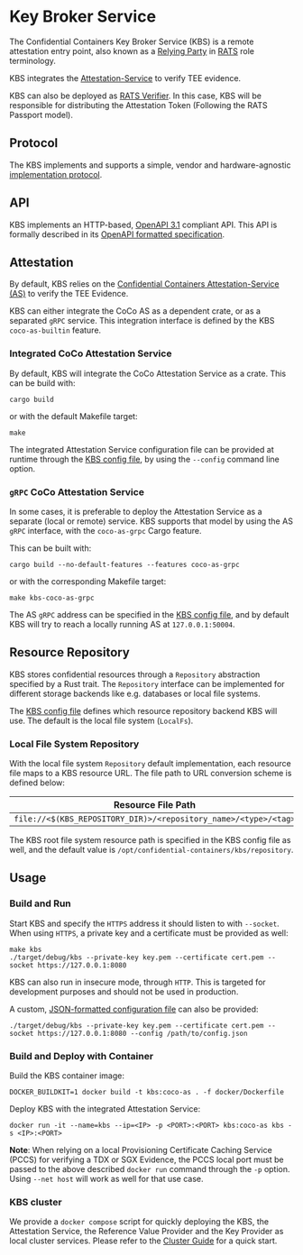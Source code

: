 # Key Broker Service

The Confidential Containers Key Broker Service (KBS) is a remote attestation
entry point, also known as a [Relying Party](https://www.ietf.org/archive/id/draft-ietf-rats-architecture-22.html)
in [RATS](https://datatracker.ietf.org/doc/draft-ietf-rats-architecture/)
role terminology.

KBS integrates the [Attestation-Service](https://github.com/confidential-containers/attestation-service) to verify TEE evidence.

KBS can also be deployed as [RATS Verifier](https://www.ietf.org/archive/id/draft-ietf-rats-architecture-22.html).
In this case, KBS will be responsible for distributing the Attestation Token (Following the RATS Passport model).

## Protocol

The KBS implements and supports a simple, vendor and hardware-agnostic
[implementation protocol](https://github.com/confidential-containers/kbs/blob/main/docs/kbs_attestation_protocol.md).

## API

KBS implements an HTTP-based, [OpenAPI 3.1](https://spec.openapis.org/oas/v3.1.0) compliant API.
This API is formally described in its [OpenAPI formatted specification](./docs/kbs.yaml).

## Attestation

By default, KBS relies on the [Confidential Containers Attestation-Service (AS)](https://github.com/confidential-containers/attestation-service)
to verify the TEE Evidence.

KBS can either integrate the CoCo AS as a dependent crate, or as a separated `gRPC`
service. This integration interface is defined by the KBS `coco-as-builtin` feature.

### Integrated CoCo Attestation Service

By default, KBS will integrate the CoCo Attestation Service as a crate.
This can be build with:

``` shell
cargo build
```

or with the default Makefile target:

``` shell
make
```

The integrated Attestation Service configuration file can be provided at
runtime through the [KBS config file](./docs/config.md), by using the `--config`
command line option.

### `gRPC` CoCo Attestation Service

In some cases, it is preferable to deploy the Attestation Service as a separate
(local or remote) service. KBS supports that model by using the AS `gRPC`
interface, with the `coco-as-grpc` Cargo feature.

This can be built with:

``` shell
cargo build --no-default-features --features coco-as-grpc
```

or with the corresponding Makefile target:

``` shell
make kbs-coco-as-grpc
```

The AS `gRPC` address can be specified in the [KBS config file](./docs/config.md),
and by default KBS will try to reach a locally running AS at `127.0.0.1:50004`.

## Resource Repository

KBS stores confidential resources through a `Repository` abstraction specified
by a Rust trait. The `Repository` interface can be implemented for different
storage backends like e.g. databases or local file systems.

The [KBS config file](./docs/config.md)
defines which resource repository backend KBS will use. The default is the local
file system (`LocalFs`).

### Local File System Repository

With the local file system `Repository` default implementation, each resource
file maps to a KBS resource URL. The file path to URL conversion scheme is
defined below:

| Resource File Path  | Resource URL |
| ------------------- | -------------- |
| `file://<$(KBS_REPOSITORY_DIR)>/<repository_name>/<type>/<tag>`  |  `https://<kbs_address>/kbs/v0/resource/<repository_name>/<type>/<tag>`  |

The KBS root file system resource path is specified in the KBS config file
as well, and the default value is `/opt/confidential-containers/kbs/repository`.

## Usage

### Build and Run

Start KBS and specify the `HTTPS` address it should listen to with `--socket`.
When using `HTTPS`, a private key and a certificate must be provided as well:

```shell
make kbs
./target/debug/kbs --private-key key.pem --certificate cert.pem --socket https://127.0.0.1:8080
```

KBS can also run in insecure mode, through `HTTP`. This is targeted for
development purposes and should not be used in production.

A custom, [JSON-formatted configuration file](./docs/config.md)
can also be provided:

```shell
./target/debug/kbs --private-key key.pem --certificate cert.pem --socket https://127.0.0.1:8080 --config /path/to/config.json
```

### Build and Deploy with Container

Build the KBS container image:

```shell
DOCKER_BUILDKIT=1 docker build -t kbs:coco-as . -f docker/Dockerfile
```

Deploy KBS with the integrated Attestation Service:

```shell
docker run -it --name=kbs --ip=<IP> -p <PORT>:<PORT> kbs:coco-as kbs -s <IP>:<PORT>
```

**Note**: When relying on a local Provisioning Certificate Caching Service (PCCS)
for verifying a TDX or SGX Evidence, the PCCS local port must be passed to
the above described `docker run` command through the `-p` option. Using
`--net host` will work as well for that use case.

### KBS cluster

We provide a `docker compose` script for quickly deploying the KBS, the
Attestation Service, the Reference Value Provider and the Key Provider
as local cluster services. Please refer to the [Cluster Guide](./docs/cluster.md)
for a quick start.

